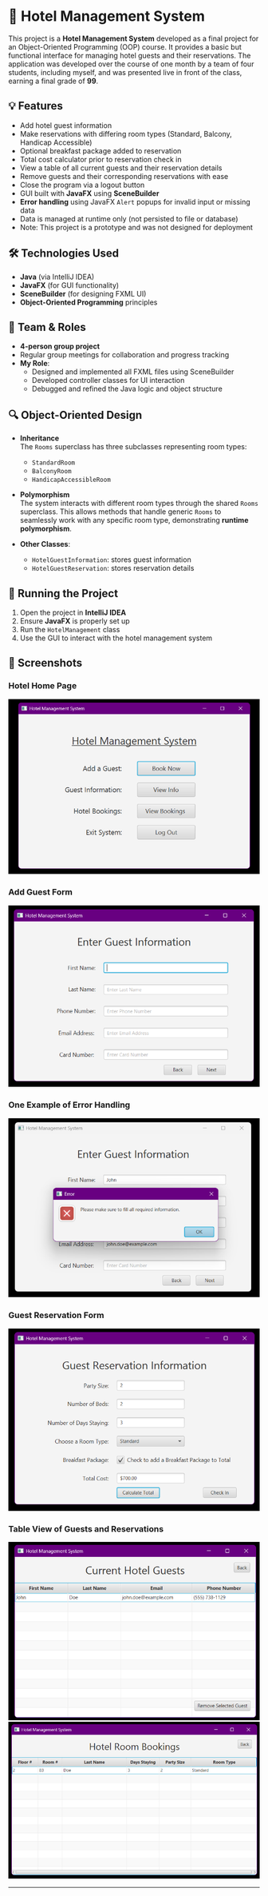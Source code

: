 # 🏨 Hotel Management System

This project is a **Hotel Management System** developed as a final project for an Object-Oriented Programming (OOP) course. It provides a basic but functional interface for managing hotel guests and their reservations. The application was developed over the course of one month by a team of four students, including myself, and was presented live in front of the class, earning a final grade of **99**.

## 💡 Features

- Add hotel guest information
- Make reservations with differing room types (Standard, Balcony, Handicap Accessible)
- Optional breakfast package added to reservation
- Total cost calculator prior to reservation check in
- View a table of all current guests and their reservation details
- Remove guests and their corresponding reservations with ease
- Close the program via a logout button
- GUI built with **JavaFX** using **SceneBuilder**
- **Error handling** using JavaFX `Alert` popups for invalid input or missing data
- Data is managed at runtime only (not persisted to file or database)
- Note: This project is a prototype and was not designed for deployment

## 🛠 Technologies Used

- **Java** (via IntelliJ IDEA)
- **JavaFX** (for GUI functionality)
- **SceneBuilder** (for designing FXML UI)
- **Object-Oriented Programming** principles

## 👥 Team & Roles

- **4-person group project**
- Regular group meetings for collaboration and progress tracking
- **My Role**:
  - Designed and implemented all FXML files using SceneBuilder
  - Developed controller classes for UI interaction
  - Debugged and refined the Java logic and object structure

## 🔍 Object-Oriented Design

- **Inheritance**  
  The `Rooms` superclass has three subclasses representing room types:
  - `StandardRoom`
  - `BalconyRoom`
  - `HandicapAccessibleRoom`

- **Polymorphism**  
  The system interacts with different room types through the shared `Rooms` superclass. This allows methods that handle generic `Rooms` to seamlessly work with any specific room type, demonstrating **runtime polymorphism**.

- **Other Classes**:
  - `HotelGuestInformation`: stores guest information
  - `HotelGuestReservation`: stores reservation details
 
## 📁 Running the Project

1. Open the project in **IntelliJ IDEA**
2. Ensure **JavaFX** is properly set up
3. Run the `HotelManagement` class
4. Use the GUI to interact with the hotel management system

## 📸 Screenshots

### Hotel Home Page
![Home Page](Images/home_page.png)

### Add Guest Form
![Add Guest](Images/add_guest.png)

### One Example of Error Handling
![Error Handling](Images/error_handling.png)

### Guest Reservation Form
![Guest Reservation](Images/guest_reservation.png)

### Table View of Guests and Reservations
![View Guests](Images/view_guests.png)
![View Reservations](Images/view_bookings.png)

---
